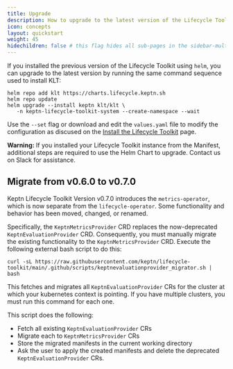 ```yaml
---
title: Upgrade
description: How to upgrade to the latest version of the Lifecycle Toolkit
icon: concepts
layout: quickstart
weight: 45
hidechildren: false # this flag hides all sub-pages in the sidebar-multicard.html
---
```


If you installed the previous version of the Lifecycle Toolkit using `helm`,
you can upgrade to the latest version
by running the same command sequence used to install KLT:

```shell
helm repo add klt https://charts.lifecycle.keptn.sh
helm repo update
helm upgrade --install keptn klt/klt \
   -n keptn-lifecycle-toolkit-system --create-namespace --wait
```

Use the `--set` flag or download and edit the `values.yaml` file
to modify the configuration as discused on the
[Install the Lifecycle Toolkit](../install/) page.

**Warning:**
If you installed your Lifecycle Toolkit instance from the Manifest,
additional steps are required to use the Helm Chart to upgrade.
Contact us on Slack for assistance.

## Migrate from v0.6.0 to v0.7.0

Keptn Lifecycle Toolkit Version v0.7.0
introduces the `metrics-operator`,
which is now separate from the `lifecycle-operator`.
Some functionality and behavior has been moved, changed, or renamed.

Specifically, the `KeptnMetricsProvider` CRD replaces
the now-deprecated `KeptnEvaluationProvider` CRD.
Consequently, you must manually migrate the existing functionality
to the `KeptnMetricsProvider` CRD.
Execute the following external bash script to do this:

```shell
curl -sL https://raw.githubusercontent.com/keptn/lifecycle-toolkit/main/.github/scripts/keptnevaluationprovider_migrator.sh | bash
```

This fetches and migrates all `KeptnEvaluationProvider` CRs
for the cluster at which your kubernetes  context is pointing.
If you have multiple clusters,
you must run this command for each one.

This script does the following:

* Fetch all existing `KeptnEvaluationProvider` CRs
* Migrate each to `KeptnMetricsProvider` CRs
* Store the migrated manifests in the current working directory
* Ask the user to apply the created manifests
  and delete the deprecated `KeptnEvaluationProvider` CRs.
